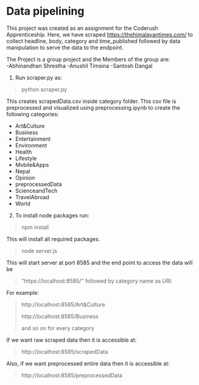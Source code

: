 # Data pipelining
This project was created as an assignment for the Coderush Apprenticeship. Here, we have scraped https://thehimalayantimes.com/ to collect headline, body, category and time_published followed by data manipulation to serve the data to the endpoint.

The Project is a group project and the Members of the group are:<br/>
-Abhinandhan Shrestha
-Anushil Timsina
-Santosh Dangal

1. Run scraper.py as: 
>
> python scraper.py 
>
This creates scrapedData.csv inside category folder. This csv file is preprocessed and visualized using preprocessing.ipynb to create the following categories:<br/>
- Art&Culture
- Business
- Entertainment
- Environment
- Health
- Lifestyle
- Mobile&Apps
- Nepal
- Opinion
- preprocessedData
- ScienceandTech
- TravelAbroad
- World

2. To install node packages run:
>
> npm install
>
This will install all required packages.
>
> node server.js
>
This will start server at port 8585 and the end point to access the data will be
>
> "https://localhost:8585/" followed by category name as URI. 
>
For example:
> http://localhost:8585/Art&Culture
>
> http://localhost:8585/Business
>
> and so on for every category
>
If we want raw scraped data then it is accessible at:
>
> http://localhost:8585/scrapedData
>
Also, if we want preprocessed entire data then it is accessible at:
>
> http://localhost:8585/preprocessedData
>
